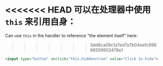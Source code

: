 <<<<<<< HEAD
可以在处理器中使用 `this` 来引用自身：
=======
Can use `this` in the handler to reference "the element itself" here:
>>>>>>> 3dd8ca09c1a7ed7a7b04eefc69898559902478e1

```html run height=50
<input type="button" onclick="this.hidden=true" value="Click to hide">
```
